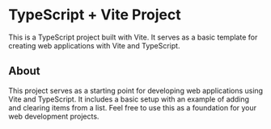 # TypeScript + Vite Project

This is a TypeScript project built with Vite. It serves as a basic template for creating web applications with Vite and TypeScript.

## About

This project serves as a starting point for developing web applications using Vite and TypeScript.
It includes a basic setup with an example of adding and clearing items from a list.
Feel free to use this as a foundation for your web development projects.
